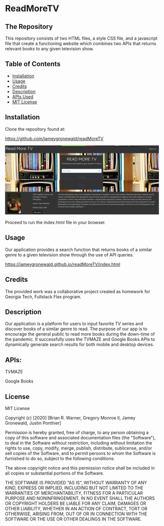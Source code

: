 # ReadMoreTV

## The Repository

This repository consists of two HTML files, a style CSS file, and a javascript file that create a functioning website which combines two APIs that returns relevant books to any given television show.

## Table of Contents 

* [Installation](#installation)
* [Usage](#usage)
* [Credits](#credits)
* [Description](#description)
* [APIs Used](#APIs)
* [MIT License](#License)

## Installation

Clone the repository found at:

https://github.com/jameygronewald/readMoreTV

![Deployed Website](./assets/demoImages/Capturereadmoretv.PNG)

Proceed to run the index.html file in your browser.

## Usage 

Our application provides a search function that returns books of a similar genre to a given television show through the use of API queries.

https://jameygronewald.github.io/readMoreTV/index.html

## Credits

The provided work was a collaborative project created as homework for Georgia Tech, Fullstack Flex program.


## Description

Our application is a platform for users to input favorite TV series and discover books of a similar genre to read.
The purpose of our app is to encourage the general public to read more books during the down-time of the pandemic.
It successfully uses the TVMAZE and Google Books APIs to dynamically generate search results for both mobile and desktop devices.

## APIs: 

TVMAZE

Google Books

## License

MIT License

Copyright (c) [2020] [Brian R. Warner, Gregory Monroe II, Jamey Gronewald, Justin Ponthier]

Permission is hereby granted, free of charge, to any person obtaining a copy
of this software and associated documentation files (the "Software"), to deal
in the Software without restriction, including without limitation the rights
to use, copy, modify, merge, publish, distribute, sublicense, and/or sell
copies of the Software, and to permit persons to whom the Software is
furnished to do so, subject to the following conditions:

The above copyright notice and this permission notice shall be included in all
copies or substantial portions of the Software.

THE SOFTWARE IS PROVIDED "AS IS", WITHOUT WARRANTY OF ANY KIND, EXPRESS OR
IMPLIED, INCLUDING BUT NOT LIMITED TO THE WARRANTIES OF MERCHANTABILITY,
FITNESS FOR A PARTICULAR PURPOSE AND NONINFRINGEMENT. IN NO EVENT SHALL THE
AUTHORS OR COPYRIGHT HOLDERS BE LIABLE FOR ANY CLAIM, DAMAGES OR OTHER
LIABILITY, WHETHER IN AN ACTION OF CONTRACT, TORT OR OTHERWISE, ARISING FROM,
OUT OF OR IN CONNECTION WITH THE SOFTWARE OR THE USE OR OTHER DEALINGS IN THE
SOFTWARE.


